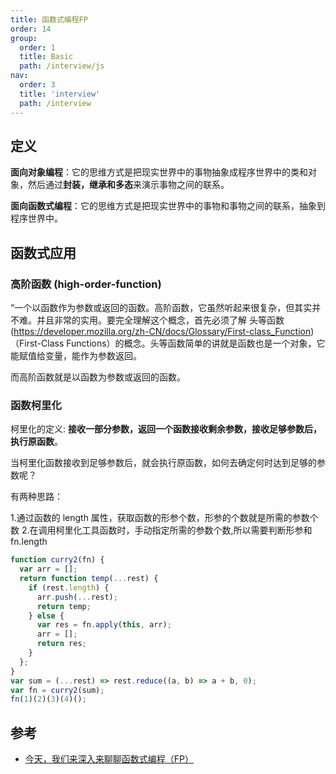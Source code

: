 ```yaml
---
title: 函数式编程FP
order: 14
group:
  order: 1
  title: Basic
  path: /interview/js
nav:
  order: 3
  title: 'interview'
  path: /interview
---
```


## 定义

**面向对象编程**：它的思维方式是把现实世界中的事物抽象成程序世界中的类和对象，然后通过**封装，继承和多态**来演示事物之间的联系。

**面向函数式编程**：它的思维方式是把现实世界中的事物和事物之间的联系，抽象到程序世界中。

## 函数式应用

### 高阶函数 (high-order-function)

“一个以函数作为参数或返回的函数。高阶函数，它虽然听起来很复杂，但其实并不难。并且非常的实用。要完全理解这个概念，首先必须了解 头等函数(https://developer.mozilla.org/zh-CN/docs/Glossary/First-class_Function)（First-Class Functions）的概念。头等函数简单的讲就是函数也是一个对象，它能赋值给变量，能作为参数返回。

而高阶函数就是以函数为参数或返回的函数。

### 函数柯里化

柯里化的定义: **接收一部分参数，返回一个函数接收剩余参数，接收足够参数后，执行原函数**。

当柯里化函数接收到足够参数后，就会执行原函数，如何去确定何时达到足够的参数呢？

有两种思路：

1.通过函数的 length 属性，获取函数的形参个数，形参的个数就是所需的参数个数 2.在调用柯里化工具函数时，手动指定所需的参数个数,所以需要判断形参和 fn.length

```js
function curry2(fn) {
  var arr = [];
  return function temp(...rest) {
    if (rest.length) {
      arr.push(...rest);
      return temp;
    } else {
      var res = fn.apply(this, arr);
      arr = [];
      return res;
    }
  };
}
var sum = (...rest) => rest.reduce((a, b) => a + b, 0);
var fn = curry2(sum);
fn(1)(2)(3)(4)();
```

## 参考

- [今天，我们来深入来聊聊函数式编程（FP）](https://mp.weixin.qq.com/s/vyKDJiIKtCcO5Wkh9ptDGw)
